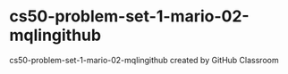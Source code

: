 # cs50-problem-set-1-mario-02-mqlingithub
cs50-problem-set-1-mario-02-mqlingithub created by GitHub Classroom
